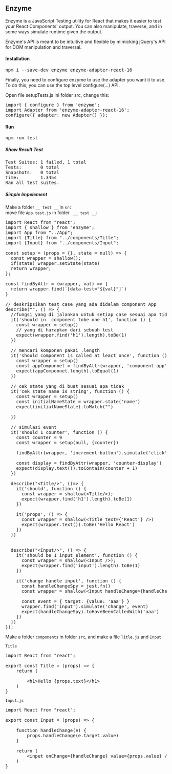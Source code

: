 ## Enzyme

Enzyme is a JavaScript Testing utility for React that makes it easier to test your React Components' output. You can also manipulate, traverse, and in some ways simulate runtime given the output.

Enzyme's API is meant to be intuitive and flexible by mimicking jQuery's API for DOM manipulation and traversal.

#### Installation
<pre>
npm i --save-dev enzyme enzyme-adapter-react-16
</pre>

Finally, you need to configure enzyme to use the adapter you want it to use. To do this, you can use the top level configure(...) API.

Open file setupTests.js ini folder src, change this:
<pre>
import { configure } from 'enzyme';
import Adapter from 'enzyme-adapter-react-16';
configure({ adapter: new Adapter() });</pre>

#### Run
<pre>
npm run test
</pre>

##### Show Result Test
<pre>
Test Suites: 1 failed, 1 total
Tests:       0 total
Snapshots:   0 total
Time:        1.345s
Ran all test suites.
</pre>

##### Simple Impelement
Make a folder <code>__ test __</code> in <code>src</code><br>
move file <code>App.test.js</code> in folder <code> __ test __</code>:
<pre>
import React from "react";
import { shallow } from "enzyme";
import App from "../App";
import {Title} from "../components/Title";
import {Input} from "../components/Input";

const setup = (props = {}, state = null) => {
  const wrapper = shallow(<App {...props} />);
  if(state) wrapper.setState(state)
  return wrapper;
};

const findByAttr = (wrapper, val) => {
  return wrapper.find(`[data-test="${val}"]`)
}

// deskripsikan test case yang ada didalam component App
describe("<App />", () => {
  //fungsi yang di jalankan untuk setiap case sesuai apa tidak
  it('should in <App/> component tobe one h1', function () {
    const wrapper = setup()
    // yang di harapkan dari sebuah test
    expect(wrapper.find('h1').length).toBe(1)
  })

  // mencari komponen pakai .length
  it('should component is called at leact once', function () {
    const wrapper = setup()
    const appComponnet = findByAttr(wrapper, 'component-app')
    expect(appComponnet.length).toEqual(1)
  })

  // cek state yang di buat sesuai apa tidak
  it('cek state name is string', function () {
    const wrapper = setup()
    const initialNameState = wrapper.state('name')
    expect(initialNameState).toMatch("")

  })

  // simulasi event
  it('should 1 counter', function () {
    const counter = 9
    const wrapper = setup(null, {counter})

    findByAttr(wrapper, 'increment-button').simulate('click')

    const display = findByAttr(wrapper, 'counter-display')
    expect(display.text()).toContain(counter + 1)
  })

  describe("&lt;Title/&gt;", ()=> {
    it('should', function () {
      const wrapper = shallow(&lt;Title/&gt;);
      expect(wrapper.find('h1').length).toBe(1)
    })

    it('props', () => {
      const wrapper = shallow(&lt;Title text={'React'} /&gt;)
      expect(wrapper.text()).toBe('Hello React')
    })
  })


  describe("&lt;Input/&gt;", () => {
    it('should be 1 input element', function () {
      const wrapper = shallow(&lt;Input /&gt;);
      expect(wrapper.find('input').length).toBe(1)
    })

    it('change handle input', function () {
      const handleChangeSpy = jest.fn()
      const wrapper = shallow(&lt;Input handleChange={handleChangeSpy}/&gt;)

      const event = { target: {value: 'aaa'} }
      wrapper.find('input').simulate('change', event)
      expect(handleChangeSpy).toHaveBeenCalledWith('aaa')
    })
  })
});
</pre>

Make a folder <code>components</code> in folder <code>src</code>, and make a file <code>Title.js</code> and <code>Input</code>

<code>Title</code>
<pre>
import React from "react";

export const Title = (props) => {
    return (

        &lt;h1&gt;Hello {props.text}&lt;/h1&gt;
    )
}
</pre>

<code>Input.js</code>
<pre>
import React from "react";

export const Input = (props) => {

    function handleChange(e) {
        props.handleChange(e.target.value)
    }

    return (
        &lt;input onChange={handleChange} value={props.value} /&gt;
    )
}
</pre>